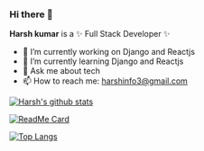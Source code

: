 ### Hi there 👋

**Harsh kumar** is a ✨ Full Stack Developer ✨

- 🔭 I’m currently working on Django and Reactjs
- 🌱 I’m currently learning Django and Reactjs
- 💬 Ask me about tech
- 📫 How to reach me: harshinfo3@gmail.com


[![Harsh's github stats](https://github-readme-stats.vercel.app/api?username=iamharshkumar&count_private=true&show_icons=true&theme=radical)](https://github.com/iamharshkumar/github-readme-stats)


[![ReadMe Card](https://github-readme-stats.vercel.app/api/pin/?username=iamharshkumar&repo=django-react-photodiary&theme=dark)](https://github.com/iamharshkumar/github-readme-stats)


[![Top Langs](https://github-readme-stats.vercel.app/api/top-langs/?username=iamharshkumar&layout=compact&theme=radical)](https://github.com/iamharshkumar/github-readme-stats)
